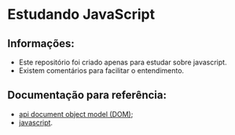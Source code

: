# Estudando JavaScript

## Informações:
- Este repositório foi criado apenas para estudar sobre javascript.
- Existem comentários para facilitar o entendimento.

## Documentação para referência:
- [api document object model (DOM)](https://developer.mozilla.org/pt-BR/docs/Web/API/Document);
- [javascript](https://developer.mozilla.org/pt-BR/docs/Web/JavaScript).